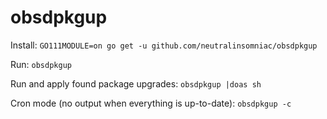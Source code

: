 # obsdpkgup

Install:
`GO111MODULE=on go get -u github.com/neutralinsomniac/obsdpkgup`

Run:
`obsdpkgup`

Run and apply found package upgrades:
`obsdpkgup |doas sh`

Cron mode (no output when everything is up-to-date):
`obsdpkgup -c`
